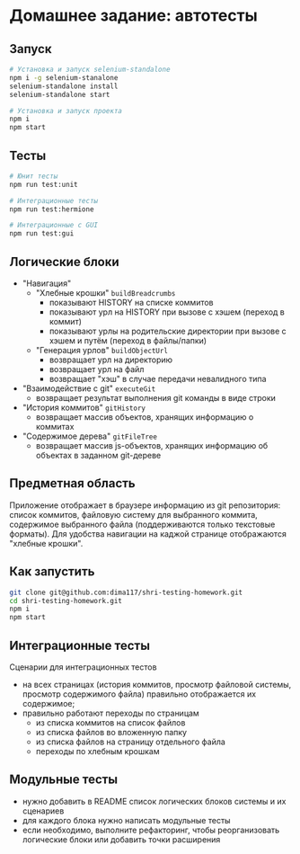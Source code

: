 # Домашнее задание: автотесты

## Запуск

```sh
# Установка и запуск selenium-standalone
npm i -g selenium-stanalone
selenium-standalone install
selenium-standalone start

# Установка и запуск проекта
npm i
npm start
```

## Тесты
```sh
# Юнит тесты
npm run test:unit

# Интеграционные тесты
npm run test:hermione

# Интеграционные с GUI
npm run test:gui
```

## Логические блоки
* "Навигация"
  * "Хлебные крошки" `buildBreadcrumbs`
    * показывают HISTORY на списке коммитов
    * показывают урл на HISTORY при вызове с хэшем (переход в коммит)
    * показывают урлы на родительские директории при вызове с хэшем и путём (переход в файлы/папки)
  * "Генерация урлов" `buildObjectUrl`
    * возвращает урл на директорию
    * возвращает урл на файл
    * возвращает "хэш" в случае передачи невалидного типа
* "Взаимодействие с git" `executeGit`
  * возвращает результат выполнения git команды в виде строки
* "История коммитов" `gitHistory`
  * возвращает массив объектов, хранящих информацию о коммитах
* "Содержимое дерева" `gitFileTree`
  * возвращает массив js-объектов, хранящих информацию об объектах в заданном git-дереве

## Предметная область

Приложение отображает в браузере информацию из git репозитория: список коммитов, файловую систему для выбранного коммита, содержимое выбранного файла (поддерживаются только текстовые форматы). Для удобства навигации на каджой странице отображаются "хлебные крошки".

## Как запустить

```sh
git clone git@github.com:dima117/shri-testing-homework.git
cd shri-testing-homework.git
npm i
npm start
```

## Интеграционные тесты

Сценарии для интеграционных тестов

- на всех страницах (история коммитов, просмотр файловой системы, просмотр содержимого файла) правильно отображается их содержимое;
- правильно работают переходы по страницам
  - из списка коммитов на список файлов
  - из списка файлов во вложенную папку
  - из списка файлов на страницу отдельного файла
  - переходы по хлебным крошкам

## Модульные тесты

- нужно добавить в README список логических блоков системы и их сценариев
- для каждого блока нужно написать модульные тесты
- если необходимо, выполните рефакторинг, чтобы реорганизовать логические блоки или добавить точки расширения
